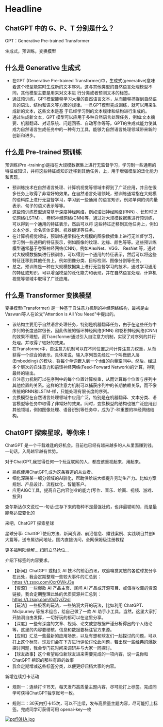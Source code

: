 # Headline

## ChatGPT 中的 G、P、T 分别是什么？

GPT：Generative Pre-trained Transformer 

生成式，预训练，变换模型

## 什么是 Generative 生成式
- 在GPT (Generative Pre-trained Transformer)中，生成式(generative)意味着这个模型能实时生成新的文本序列。这与其他类型的自然语言处理模型不同，其他模型主要是用来对文本进
行分类或者预测文本的标签。
- 通过预训练，GPT模型能够学习大量的自然语言文本，从而能够捕捉到自然语言的语法、结构和语义等方面的规律。一旦GPT模型完成训练，就可以用来生成新的文本，这些文本是基
于已经学习到的文本规律和结构进行生成的。
- 通过生成新文本，GPT 模型可以应用于多种自然语言处理任务，例如:文本摘要、机器翻译、对话系统、问题回答、自动写作等等。GPT的生成式能力使其成为自然语言生成任务中的一种有力工具，能够为自然语言处理领域带来新的创新和进步。

## 什么是 Pre-trained 预训练
预训练(Pre -training)是指在大规模数据集上进行无监督学习，学习到一些通用的特征或知识，并将这些特征或知识迁移到其他任务，上，用于增强模型的泛化能力和表现。

- 预训练技术在自然语言处理、计算机视觉等领域中得到了广泛应用，并且在很多任务上取得了非常好的效果。在自然语言处理领域，预训练通常指在大规模的语料库上进行无监督学习，学习到一些通用
的语言知识，例如单词的词向量表示、句子的语义表示等等。
- 这些预训练模型通常基于深度神经网络，例如递归神经网络(RNN) 、长短时记忆网络(LSTM) 、 卷积神经网络(CNN)等，通过对大规模数据集进行预训练，可以得到一个通用的特征表示，然后可以将
这些特征迁移到其他任务上，例如文本分类、命名实体识别、机器翻译等任务。
- 在计算机视觉领域，预训练通常指在大规模的图像数据集上进行无监督学习，学习到一些通用的特征表示，例如图像的纹理、边缘、颜色等等。这些预训练模型通常基于卷积神经网络(CNN)，例如AlexNet、VGG、 ResNet 等，通过对大规模数据集进行预训练，可以得到一个通用的特征表示，然后可以将这些特征迁移到其他任务上，例如图像分类、目标检测、图像分割等任务。
- 总之，预训练是一种在大规模数据集上进行无监督学习的技术，通过学习通用的特征或知识，可以增强模型的泛化能力和表现，并在自然语言处理、计算机视觉等领域中取得了广泛应用。

## 什么是 Transformer 变换模型
变换模型(Transformer) 是一种基于自注意力机制的神经网络结构，最初是由Vaswani等人在论文"Attention is All You Need"中提出的。

- 该结构主要用于自然语言处理任务，特别是机器翻译任务，由于在这些任务中序列的长度通常很长，因此传统的循环神经网络(RNN) 和卷积神经网络(CNN) 的效果不理想，而Transformer通过引入自注意力机制，实现了对序列的并行处理，并取得了较好的效果。
- 在Transformer中，自注意力机制可以在不同位置之间计算注意力权重，从而获得一个综合的表示。具体来说，输入序列首先经过一个叫做嵌入层(Embedding) 的模块，将每个单词嵌入到一个d维的向量空间中。然后，经过多个层次的自注意力和前馈神经网络(Feed-Forward Network)的计算，得到最终的输出。
- 自注意力机制可以在序列中的每个位置计算权重，从而计算每个位置与序列中其他位置的关系。这样的注意力机制可以捕获序列中的长期依赖关系，而不像传统的RNN和LSTM-样，只能处理有限长度的序列。
- 变换模型在自然语言处理领域中应用广泛，特别是在机器翻译、文本分类、语言模型等任务中取得了非常好的效果。同时，变换模型的结构也被广泛应用到其他领域，例如图像处理、语音识别等任务中，成为了-种重要的神经网络结构。


## ChatGPT 探索星球，等你来！

ChatGPT 是一个千载难逢的好机会。目前也已经有越来越多的人从里面赚到钱。一句话，入局越早越有优势。

对于ChatGPT,我觉得任何一个玩互联网的人，都应该重视起来，用起来。

- 熟练使用ChatGPT,成为这条赛道的从业者。
- 细化深耕某一细分领域的AI驯化，帮助供给端大幅提升劳动生产力。比如方案规划、产品设计、流程优化、智能客户。
- 应用AIGC工具，提高自己内容创业的能力(写作、音乐、绘画、视频、游戏、投资)

查尔斯达尔文说过一-句话:生存下来的物种不是最强壮的，也非最聪明的，而是最能够适应变化的

来吧，ChatGPT 探索星球

星球分享: ChatGPT使用方法、新闻资源、前沿信息、赚钱案例、实践项目共创6大篇等，送专属访问地址，国内直接访问，全网保姆级注册教程

更多福利陆续解....扫码立马抢位...

介绍下标签的内容要求。

- 【新闻】ChatGPT 或相关 AI 技术的前沿资讯，欢迎嗅觉灵敏的各位球友分享在此处，我会定期整理一些较大事件的汇总到： https://t.zsxq.com/0crOWkJ3e 
- 【资源】一些爆款 AI 产品主页、民间 AI 产品或开源项目、或值得收藏的资源链接，我会定期整理此处的优质资源并汇总到：https://t.zsxq.com/0cDyrZzsI
- 【玩法】一些极客的玩法，一些脑洞大开的玩法，比如利用 ChatGPT、Midjourney 等技术组合，给自己做了一款 AI 助手小工具。当然，这里大家打开脑洞自由发挥，一切好玩的都可以在这里分享。
- 【深度】一些有深度的文章、视频、论文或您根据严谨分析得出的个人结论等，这里的内容要硬核，信息和数据要标注官方来源。
- 【应用】汇总一些最新的应用场景，以及有想和球友们一起探讨的问题，可以打上这个标签，球友们会在下方进行评论讨论此问题，若出现一些经典的爆款探讨问题，我会专门花时间来调研并与大家一同探讨。
- 【球友故事】这个希望每位新球友进来需要完成的一项内容，说一说你和 ChatGPT 相识的那些有趣的故事
- 我会定期增减这些标签分类，以便更好归档大家的内容。

新增连续打卡活动

- 规则一：连续打卡15天，每天发布高质量主题内容，尽可能打上标签。完成同学可获得ChatGPT独享账号一枚。

- 规则二：30天内打卡15次，可以不连续，发布高质量主题内容，尽可能打上标签。完成同学可获得可用 openai-key一枚

[![ppf10HA.jpg](https://s1.ax1x.com/2023/04/02/ppf10HA.jpg)](https://imgse.com/i/ppf10HA)
